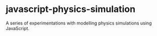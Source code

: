 # javascript-physics-simulation
 A series of experimentations with modelling physics simulations using JavaScript.
